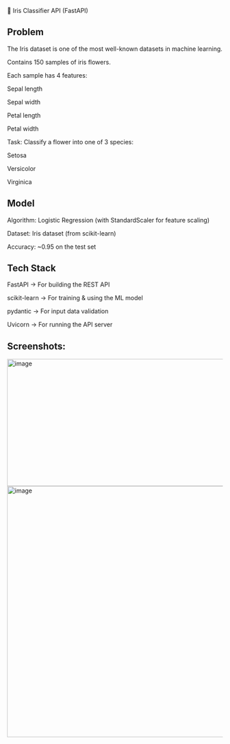 🌸 Iris Classifier API (FastAPI)

## Problem

The Iris dataset is one of the most well-known datasets in machine learning.

Contains 150 samples of iris flowers.

Each sample has 4 features:

Sepal length

Sepal width

Petal length

Petal width

Task: Classify a flower into one of 3 species:

Setosa

Versicolor

Virginica

## Model

Algorithm: Logistic Regression (with StandardScaler for feature scaling)

Dataset: Iris dataset (from scikit-learn)

Accuracy: ~0.95 on the test set

## Tech Stack

FastAPI → For building the REST API

scikit-learn → For training & using the ML model

pydantic → For input data validation

Uvicorn → For running the API server

## Screenshots:

<img width="667" height="296" alt="image" src="https://github.com/user-attachments/assets/310b69db-996f-40ae-a851-0510c448db26" />

<img width="700" height="585" alt="image" src="https://github.com/user-attachments/assets/4d8b7308-a8c6-4113-b38f-dfc5bcdd4581" />

